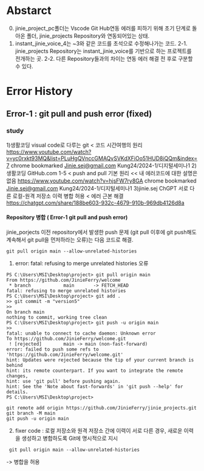 # Abstarct
0. jinie_project_pc폴더는 Vscode Git Hub연동 에러를 피하기 위해 초기 단계로 돌아온 폴더, jinie_projects Repository와 연동되어있는 상태.
1. instant_jinie_voice_4는 ~3와 같은 코드를 초석으로 수정해나가는 코드.
2-1. jinie_projects Repository는 instant_jinie_voice를 기반으로 하는 프로젝트를 전개하는 곳. 
2-2. 다른 Repository들과의 차이는 연동 에러 해결 전 후로 구분할 수 있다.

# Error History
## Error-1 : git pull and push error (fixed)
### study 
1)생활코딩 visual code로 다루는 git < 코드 시간여행의 원리
https://www.youtube.com/watch?v=yc0rxkt93MQ&list=PLuHgQVnccGMAQvSVKdXFiOo51HUD8iQQm&index=7
chrome bookmarked Jinie.sej@gmail.com Kung24/2024-1/디지털세미나1
2)생활코딩 GitHub.com 1-5 < push and pull 기본 원리 << 내 에러코드에 대한 설명은 없음
https://www.youtube.com/watch?v=hjsFW7ry8GA
chrome bookmarked Jinie.sej@gmail.com Kung24/2024-1/디지털세미나1
3)jinie.sej ChGPT 서로 다른 로컬-원격 저장소 이력 병합 허용 < 에러 근본 해결
https://chatgpt.com/share/188be603-932c-4679-910b-969db4126d8a

#### Repository 병합 ( Error-1 git pull and push error)
jinie_porjects 이전 repository에서 발생한 push 문제 (git pull 이후에 git push해도 계속해서 git pull을 먼저하라는 오류)는 다음 코드로 해결.
```vscodeterminal
git pull origin main --allow-unrelated-histories
```


1) error: fatal: refusing to merge unrelated histories 오류
```
PS C:\Users\MSI\Desktop\project> git pull origin main
From https://github.com/JinieFerry/welcome
 * branch            main       -> FETCH_HEAD
fatal: refusing to merge unrelated histories
PS C:\Users\MSI\Desktop\project> git add .
>> git commit -m "version5"
>>
On branch main
nothing to commit, working tree clean
PS C:\Users\MSI\Desktop\project> git push -u origin main
>> 
fatal: unable to connect to cache daemon: Unknown error
To https://github.com/JinieFerry/welcome.git
 ! [rejected]        main -> main (non-fast-forward)
error: failed to push some refs to 'https://github.com/JinieFerry/welcome.git'
hint: Updates were rejected because the tip of your current branch is behind
hint: its remote counterpart. If you want to integrate the remote changes, 
hint: use 'git pull' before pushing again.
hint: See the 'Note about fast-forwards' in 'git push --help' for details. 
PS C:\Users\MSI\Desktop\project>

git remote add origin https://github.com/JinieFerry/jinie_projects.git
git branch -M main
git push -u origin main
```


2) fixer code : 로컬 저장소와 원격 저장소 간에 이력이 서로 다른 경우, 새로운 이력을 생성하고 병합하도록 Git에 명시적으로 지시
```
 git pull origin main --allow-unrelated-histories
```
-> 병합을 허용
